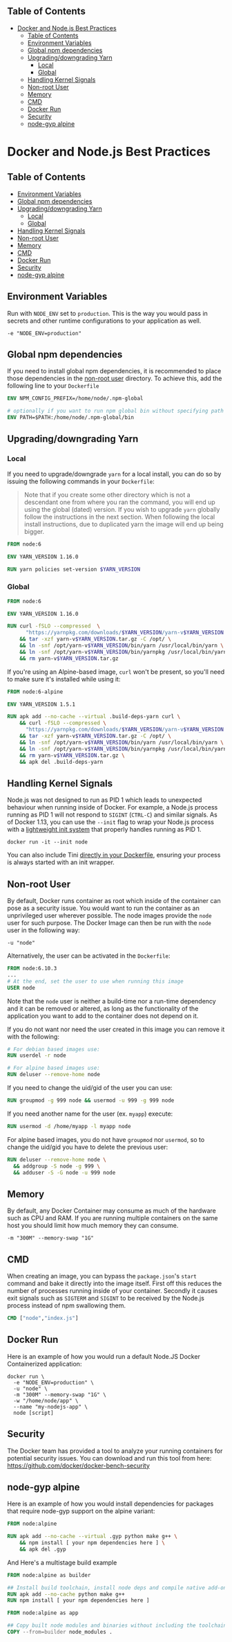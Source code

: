 <!-- START doctoc generated TOC please keep comment here to allow auto update -->
<!-- DON'T EDIT THIS SECTION, INSTEAD RE-RUN doctoc TO UPDATE -->
## Table of Contents

- [Docker and Node.js Best Practices](#docker-and-nodejs-best-practices)
  - [Table of Contents](#table-of-contents)
  - [Environment Variables](#environment-variables)
  - [Global npm dependencies](#global-npm-dependencies)
  - [Upgrading/downgrading Yarn](#upgradingdowngrading-yarn)
    - [Local](#local)
    - [Global](#global)
  - [Handling Kernel Signals](#handling-kernel-signals)
  - [Non-root User](#non-root-user)
  - [Memory](#memory)
  - [CMD](#cmd)
  - [Docker Run](#docker-run)
  - [Security](#security)
  - [node-gyp alpine](#node-gyp-alpine)

<!-- END doctoc generated TOC please keep comment here to allow auto update -->

# Docker and Node.js Best Practices

<!-- START doctoc generated TOC please keep comment here to allow auto update -->
<!-- DON'T EDIT THIS SECTION, INSTEAD RE-RUN doctoc TO UPDATE -->
## Table of Contents

- [Environment Variables](#environment-variables)
- [Global npm dependencies](#global-npm-dependencies)
- [Upgrading/downgrading Yarn](#upgradingdowngrading-yarn)
  - [Local](#local)
  - [Global](#global)
- [Handling Kernel Signals](#handling-kernel-signals)
- [Non-root User](#non-root-user)
- [Memory](#memory)
- [CMD](#cmd)
- [Docker Run](#docker-run)
- [Security](#security)
- [node-gyp alpine](#node-gyp-alpine)

<!-- END doctoc generated TOC please keep comment here to allow auto update -->

## Environment Variables

Run with `NODE_ENV` set to `production`. This is the way you would pass in
secrets and other runtime configurations to your application as well.

```console
-e "NODE_ENV=production"
```

## Global npm dependencies

If you need to install global npm dependencies, it is recommended to place those
dependencies in the [non-root user](#non-root-user) directory. To achieve this,
add the following line to your `Dockerfile`

```Dockerfile
ENV NPM_CONFIG_PREFIX=/home/node/.npm-global

# optionally if you want to run npm global bin without specifying path
ENV PATH=$PATH:/home/node/.npm-global/bin
```

## Upgrading/downgrading Yarn

### Local

If you need to upgrade/downgrade `yarn` for a local install, you can do so by
issuing the following commands in your `Dockerfile`:

> Note that if you create some other directory which is not a descendant one
> from where you ran the command, you will end up using the global (dated)
> version. If you wish to upgrade `yarn` globally follow the instructions in the
> next section. When following the local install instructions, due to duplicated
> yarn the image will end up being bigger.

```Dockerfile
FROM node:6

ENV YARN_VERSION 1.16.0

RUN yarn policies set-version $YARN_VERSION
```

### Global

```Dockerfile
FROM node:6

ENV YARN_VERSION 1.16.0

RUN curl -fSLO --compressed  \
      "https://yarnpkg.com/downloads/$YARN_VERSION/yarn-v$YARN_VERSION.tar.gz" \
    && tar -xzf yarn-v$YARN_VERSION.tar.gz -C /opt/ \
    && ln -snf /opt/yarn-v$YARN_VERSION/bin/yarn /usr/local/bin/yarn \
    && ln -snf /opt/yarn-v$YARN_VERSION/bin/yarnpkg /usr/local/bin/yarnpkg \
    && rm yarn-v$YARN_VERSION.tar.gz
```

If you're using an Alpine-based image, `curl` won't be present, so you'll need
to make sure it's installed while using it:

```Dockerfile
FROM node:6-alpine

ENV YARN_VERSION 1.5.1

RUN apk add --no-cache --virtual .build-deps-yarn curl \
    && curl -fSLO --compressed \
      "https://yarnpkg.com/downloads/$YARN_VERSION/yarn-v$YARN_VERSION.tar.gz" \
    && tar -xzf yarn-v$YARN_VERSION.tar.gz -C /opt/ \
    && ln -snf /opt/yarn-v$YARN_VERSION/bin/yarn /usr/local/bin/yarn \
    && ln -snf /opt/yarn-v$YARN_VERSION/bin/yarnpkg /usr/local/bin/yarnpkg \
    && rm yarn-v$YARN_VERSION.tar.gz \
    && apk del .build-deps-yarn
```

## Handling Kernel Signals

Node.js was not designed to run as PID 1 which leads to unexpected behaviour
when running inside of Docker. For example, a Node.js process running as PID 1
will not respond to `SIGINT` (`CTRL-C`) and similar signals. As of Docker 1.13,
you can use the `--init` flag to wrap your Node.js process with a [lightweight
init system](https://github.com/krallin/tini) that properly handles running as
PID 1.

```console
docker run -it --init node
```

You can also include Tini [directly in your
Dockerfile](https://github.com/krallin/tini#using-tini), ensuring your process
is always started with an init wrapper.

## Non-root User

By default, Docker runs container as root which inside of the container can pose
as a security issue. You would want to run the container as an unprivileged user
wherever possible. The node images provide the `node` user for such purpose. The
Docker Image can then be run with the `node` user in the following way:

```console
-u "node"
```

Alternatively, the user can be activated in the `Dockerfile`:

```Dockerfile
FROM node:6.10.3
...
# At the end, set the user to use when running this image
USER node
```

Note that the `node` user is neither a build-time nor a run-time dependency and
it can be removed or altered, as long as the functionality of the application
you want to add to the container does not depend on it.

If you do not want nor need the user created in this image you can remove it
with the following:

```Dockerfile
# For debian based images use:
RUN userdel -r node

# For alpine based images use:
RUN deluser --remove-home node
```

If you need to change the uid/gid of the user you can use:

```Dockerfile
RUN groupmod -g 999 node && usermod -u 999 -g 999 node
```

If you need another name for the user (ex. `myapp`) execute:

```Dockerfile
RUN usermod -d /home/myapp -l myapp node
```

For alpine based images, you do not have `groupmod` nor `usermod`, so to change
the uid/gid you have to delete the previous user:

```Dockerfile
RUN deluser --remove-home node \
  && addgroup -S node -g 999 \
  && adduser -S -G node -u 999 node
```

## Memory

By default, any Docker Container may consume as much of the hardware such as CPU
and RAM. If you are running multiple containers on the same host you should
limit how much memory they can consume.

```console
-m "300M" --memory-swap "1G"
```

## CMD

When creating an image, you can bypass the `package.json`'s `start` command and
bake it directly into the image itself. First off this reduces the number of
processes running inside of your container. Secondly it causes exit signals such
as `SIGTERM` and `SIGINT` to be received by the Node.js process instead of npm
swallowing them.

```Dockerfile
CMD ["node","index.js"]
```

## Docker Run

Here is an example of how you would run a default Node.JS Docker Containerized
application:

```console
docker run \
  -e "NODE_ENV=production" \
  -u "node" \
  -m "300M" --memory-swap "1G" \
  -w "/home/node/app" \
  --name "my-nodejs-app" \
  node [script]
```

## Security

The Docker team has provided a tool to analyze your running containers for
potential security issues. You can download and run this tool from here:
<https://github.com/docker/docker-bench-security>

## node-gyp alpine

Here is an example of how you would install dependencies for packages that
require node-gyp support on the alpine variant:

```Dockerfile
FROM node:alpine

RUN apk add --no-cache --virtual .gyp python make g++ \
    && npm install [ your npm dependencies here ] \
    && apk del .gyp
```

And Here's a multistage build example

```Dockerfile
FROM node:alpine as builder

## Install build toolchain, install node deps and compile native add-ons
RUN apk add --no-cache python make g++
RUN npm install [ your npm dependencies here ]

FROM node:alpine as app

## Copy built node modules and binaries without including the toolchain
COPY --from=builder node_modules .
```
